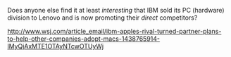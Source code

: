 Does anyone else find it at least *interesting* that IBM
sold its PC (hardware) division to Lenovo and is now promoting their
*direct* competitors?


http://www.wsj.com/article_email/ibm-apples-rival-turned-partner-plans-to-help-other-companies-adopt-macs-1438765914-lMyQjAxMTE1OTAyNTcwOTUyWj
